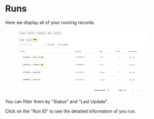 # Runs

Here we display all of your running records.

<figure><img src="../../images/runs.png" alt=""></figure>

You can filter them by "Status" and "Last Update".

Click on the "Run ID" to see the detailed information of you run.







